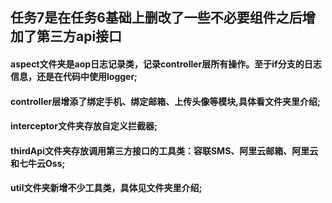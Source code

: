 <h2>任务7是在任务6基础上删改了一些不必要组件之后增加了第三方api接口</h2>
<h4>aspect文件夹是aop日志记录类，记录controller层所有操作。至于if分支的日志信息，还是在代码中使用logger;</h4>
<h4>controller层增添了绑定手机、绑定邮箱、上传头像等模块,具体看文件夹里介绍;</h4>
<h4>interceptor文件夹存放自定义拦截器;</h4>
<h4>thirdApi文件夹存放调用第三方接口的工具类：容联SMS、阿里云邮箱、阿里云和七牛云Oss;</h4>
<h4>util文件夹新增不少工具类，具体见文件夹里介绍;</h4>
